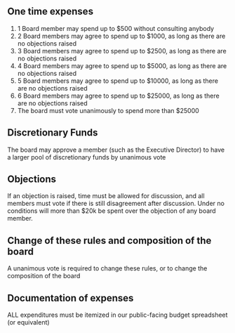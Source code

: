 ## One time expenses ##
1. 1 Board member may spend up to $500 without consulting anybody
2. 2 Board members may agree to spend up to $1000, as long as there are no objections raised
3. 3 Board members may agree to spend up to $2500, as long as there are no objections raised
4. 4 Board members may agree to spend up to $5000, as long as there are no objections raised
5. 5 Board members may agree to spend up to $10000, as long as there are no objections raised
6. 6 Board members may agree to spend up to $25000, as long as there are no objections raised
7. The board must vote unanimously to spend more than $25000

## Discretionary Funds ##
The board may approve a member (such as the Executive Director) to have a larger pool of discretionary funds by unanimous vote

## Objections ##
If an objection is raised, time must be allowed for discussion, and all members must vote if there is still disagreement after discussion. Under no conditions will more than $20k be spent over the objection of any board member.

## Change of these rules and composition of the board ##
A unanimous vote is required to change these rules, or to change the composition of the board

## Documentation of expenses ##
ALL expenditures must be itemized in our public-facing budget spreadsheet (or equivalent)